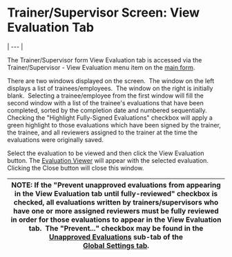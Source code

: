 # Trainer/Supervisor Screen: View Evaluation Tab 
| --- |

The Trainer/Supervisor form View Evaluation tab is accessed via the 
Trainer/Supervisor - View Evaluation menu item on the [main form](<7jjr.md>).

There are two windows displayed on the screen.&nbsp; The window on the left displays a list of trainees/employees.&nbsp; The window on the right is initially blank.&nbsp; Selecting a trainee/employee from the first window will fill the second window with a list of the trainee's evaluations that have been completed, sorted by the completion date and numbered sequentially.&nbsp; Checking the "Highlight Fully-Signed Evaluations" checkbox will apply a green highlight to those evaluations which have been signed by the trainer, the trainee, and all reviewers assigned to the trainer at the time the evaluations were originally saved.

Select the evaluation to be viewed and then click the View Evaluation button.  The [Evaluation Viewer](<7ddc.md>) will appear with the selected evaluation.&nbsp; Clicking the Close button will close this window.

| <font size="3"><b>NOTE</b>: </font>If the "Prevent unapproved evaluations from appearing in the View Evaluation tab until fully-reviewed" checkbox is checked, all evaluations written by trainers/supervisors who have one or more assigned reviewers must be fully reviewed in order for those evaluations to appear in the View Evaluation tab.&nbsp; The "Prevent..." checkbox may be found in the [Unapproved Evaluations](<unapprove.md>) sub-tab of the <br>[Global Settings tab](<globset.md>). |
| --- |